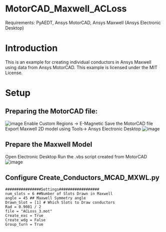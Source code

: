 # MotorCAD_Maxwell_ACLoss
Requirements: PyAEDT, Ansys MotorCAD, Ansys Maxwell (Ansys Electronic Desktop)
# Introduction
This is an example for creating individual conductors in Ansys Maxwell using data from Ansys MotorCAD. This example is licensed under the MIT License.
# Setup
## Preparing the MotorCAD file:
![image](https://user-images.githubusercontent.com/104905123/167090497-4677cb53-60e8-4a76-9a58-54b2bff2dbf4.png)
Enable Custom Regions -> E-Magnetic
Save the MotorCAD file
Export Maxwell 2D model using Tools-> Ansys Electronic Desktop
![image](https://user-images.githubusercontent.com/104905123/167091398-2e942b89-55ff-4f8a-8b9c-a1aa6e466656.png)

## Prepare the Maxwell Model
Open Electronic Desktop
Run the .vbs script created from MotorCAD
![image](https://user-images.githubusercontent.com/104905123/167091605-82f82b48-e0c4-4f29-bb92-f1bf13fc3047.png)

## Configure Create_Conductors_MCAD_MXWL.py
    ################Settings##################
    num_slots = 6 ##Number of Slots Drawn in Maxwell
    angle = 45 ## Maxwell Symmetry angle
    Drawn_Slot = [1] # Which Slots to Draw conductors
    Rad = 0.9081 / 2
    file = "ACLoss_3.mot"
    Create_exc = True
    Create_wdg = False
    Group_turn = True

